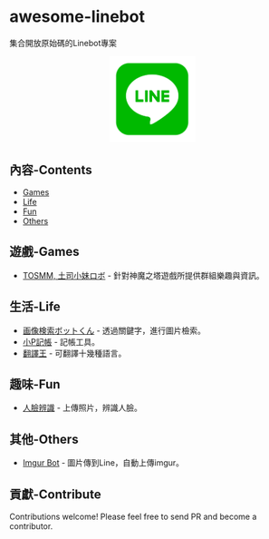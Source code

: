 # awesome-linebot
集合開放原始碼的Linebot專案
<p align="center">
  <img src="https://raw.githubusercontent.com/WayneChang65/awesome-linebot/master/pics/1200x630bb.png" width="30%" height="30%">
</p>

## 內容-Contents

- [Games](#遊戲-Games)
- [Life](#生活-life)
- [Fun](#趣味-fun)
- [Others](#其他-others)

## 遊戲-Games
- [TOSMM, 土司小妹ロボ](https://github.com/WayneChang65/tosmm) - 針對神魔之塔遊戲所提供群組樂趣與資訊。

## 生活-Life
- [画像検索ボットくん](https://github.com/ko31/LineBot) - 透過關鍵字，進行圖片檢索。
- [小P記帳](https://github.com/isdaviddong/Linebot-Demo-AccountBook) - 記帳工具。
- [翻譯王](https://github.com/isdaviddong/Linebot-Demo-TranslatorKing) - 可翻譯十幾種語言。

## 趣味-Fun
- [人臉辨識](https://github.com/isdaviddong/Linebot-Demo-FaceRecognition) - 上傳照片，辨識人臉。

## 其他-Others
- [Imgur Bot](https://github.com/twtrubiks/line-bot-imgur-tutorial) - 圖片傳到Line，自動上傳imgur。


## 貢獻-Contribute  
Contributions welcome! Please feel free to send PR and become a contributor.
